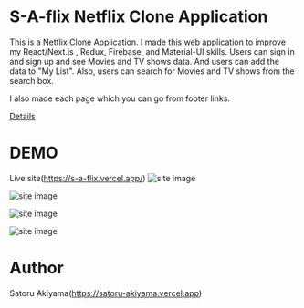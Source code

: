 # S-A-flix Netflix Clone Application

This is a Netflix Clone Application. I made this web application to improve my React/Next.js , Redux, Firebase, and Material-UI skills.
Users can sign in and sign up and see Movies and TV shows data. And users can add the data to "My List". Also, users can search for Movies and TV shows from the search box.

I also made each page which you can go from footer links.

[Details](https://satoruakiyama.com/work/s-a-flix)

# DEMO

Live site(https://s-a-flix.vercel.app/)
![site image](https://i.imgur.com/2034yaU.png)

![site image](https://i.imgur.com/CwRVOIx.png)

![site image](https://i.imgur.com/F2sJulL.png)

![site image](https://i.imgur.com/DY5W0xo.png)

# Author

Satoru Akiyama(https://satoru-akiyama.vercel.app)
